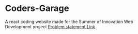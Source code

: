 # Coders-Garage
A react coding website made for the Summer of Innovation Web Development project
[Problem statement Link](https://drive.google.com/file/d/1N5pfnjgjo8eoB571Ia0KvBgDLbKP0SPG/view?usp=sharing)
